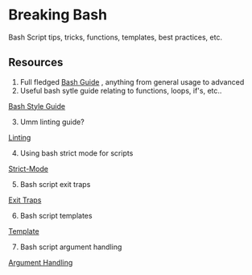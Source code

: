 # Breaking Bash
Bash Script tips, tricks, functions, templates, best practices, etc.

## Resources

1. Full fledged [Bash Guide](http://mywiki.wooledge.org/BashGuide) , anything from general usage to advanced
2. Useful bash sytle guide relating to functions, loops, if's, etc..

[Bash Style Guide](https://github.com/bahamas10/bash-style-guide)

3. Umm linting guide?

[Linting](https://www.shellcheck.net/)

4. Using bash strict mode for scripts

[Strict-Mode](http://redsymbol.net/articles/unofficial-bash-strict-mode/)

5. Bash script exit traps

[Exit Traps](http://redsymbol.net/articles/bash-exit-traps/)

6. Bash script templates

[Template](https://www.uxora.com/unix/shell-script/18-shell-script-template)

7. Bash script argument handling

[Argument Handling](https://www.assertnotmagic.com/2019/03/08/bash-advanced-arguments/)

